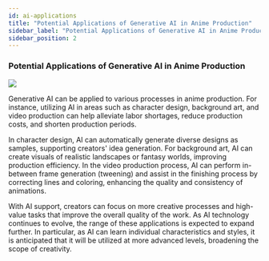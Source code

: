 ```yaml
---
id: ai-applications
title: "Potential Applications of Generative AI in Anime Production"
sidebar_label: "Potential Applications of Generative AI in Anime Production"
sidebar_position: 2
---
```


### Potential Applications of Generative AI in Anime Production

<img src="/img/img1_era.png" className="custom-img"/>


Generative AI can be applied to various processes in anime production. For instance, utilizing AI in areas such as character design, background art, and video production can help alleviate labor shortages, reduce production costs, and shorten production periods.

In character design, AI can automatically generate diverse designs as samples, supporting creators' idea generation. For background art, AI can create visuals of realistic landscapes or fantasy worlds, improving production efficiency. In the video production process, AI can perform in-between frame generation (tweening) and assist in the finishing process by correcting lines and coloring, enhancing the quality and consistency of animations.

With AI support, creators can focus on more creative processes and high-value tasks that improve the overall quality of the work. As AI technology continues to evolve, the range of these applications is expected to expand further. In particular, as AI can learn individual characteristics and styles, it is anticipated that it will be utilized at more advanced levels, broadening the scope of creativity.

